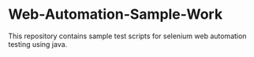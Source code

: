 # Web-Automation-Sample-Work

This repository contains sample test scripts for selenium web automation testing using java.
